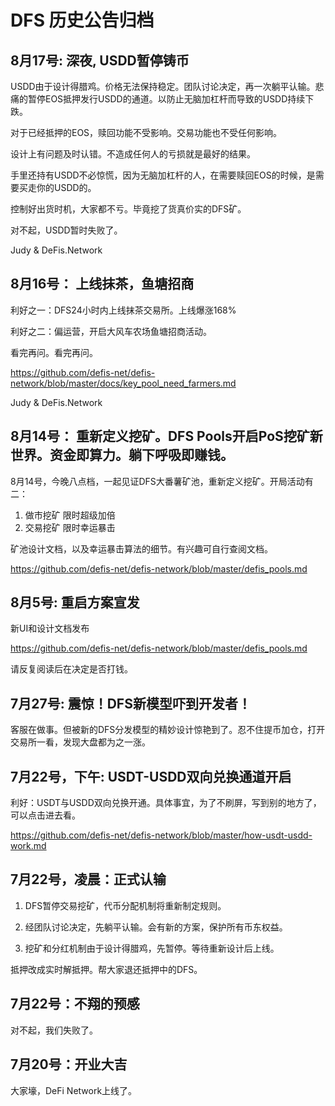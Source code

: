 # DFS 历史公告归档


## 8月17号: 深夜, USDD暂停铸币

USDD由于设计得腊鸡。价格无法保持稳定。团队讨论决定，再一次躺平认输。悲痛的暂停EOS抵押发行USDD的通道。以防止无脑加杠杆而导致的USDD持续下跌。

对于已经抵押的EOS，赎回功能不受影响。交易功能也不受任何影响。

设计上有问题及时认错。不造成任何人的亏损就是最好的结果。

手里还持有USDD不必惊慌，因为无脑加杠杆的人，在需要赎回EOS的时候，是需要买走你的USDD的。

控制好出货时机，大家都不亏。毕竟挖了货真价实的DFS矿。

对不起，USDD暂时失败了。
 
Judy &  DeFis.Network

## 8月16号： 上线抹茶，鱼塘招商

利好之一：DFS24小时内上线抹茶交易所。上线爆涨168%

利好之二：偏运营，开启大风车农场鱼塘招商活动。

看完再问。看完再问。

https://github.com/defis-net/defis-network/blob/master/docs/key_pool_need_farmers.md
 
Judy &  DeFis.Network

## 8月14号： 重新定义挖矿。DFS Pools开启PoS挖矿新世界。资金即算力。躺下呼吸即赚钱。

8月14号，今晚八点档，一起见证DFS大番薯矿池，重新定义挖矿。开局活动有二：

1. 做市挖矿 限时超级加倍 
2. 交易挖矿 限时幸运暴击

矿池设计文档，以及幸运暴击算法的细节。有兴趣可自行查阅文档。

https://github.com/defis-net/defis-network/blob/master/defis_pools.md

## 8月5号: 重启方案宣发

新UI和设计文档发布

https://github.com/defis-net/defis-network/blob/master/defis_pools.md

请反复阅读后在决定是否打钱。
                                                                                                                 
## 7月27号: 震惊！DFS新模型吓到开发者！

客服在做事。但被新的DFS分发模型的精妙设计惊艳到了。忍不住提币加仓，打开交易所一看，发现大盘都为之一涨。

## 7月22号，下午: USDT-USDD双向兑换通道开启

利好：USDT与USDD双向兑换开通。具体事宜，为了不刷屏，写到别的地方了，可以点击进去看。

https://github.com/defis-net/defis-network/blob/master/how-usdt-usdd-work.md


## 7月22号，凌晨：正式认输

1. DFS暂停交易挖矿，代币分配机制将重新制定规则。

2. 经团队讨论决定，先躺平认输。会有新的方案，保护所有币东权益。

3. 挖矿和分红机制由于设计得腊鸡，先暂停。等待重新设计后上线。

抵押改成实时解抵押。帮大家退还抵押中的DFS。

## 7月22号：不翔的预感

对不起，我们失败了。

## 7月20号：开业大吉

大家壕，DeFi Network上线了。




